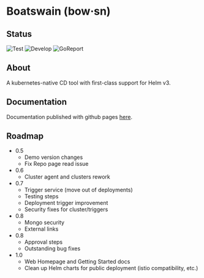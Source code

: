 # Boatswain (bow·sn)

## Status
![Test](https://github.com/RedSailTechnologies/boatswain/workflows/Test/badge.svg?branch=main)
![Develop](https://github.com/RedSailTechnologies/boatswain/workflows/Develop/badge.svg?branch=main)
![GoReport](https://goreportcard.com/badge/github.com/redsailtechnologies/boatswain)

## About
A kubernetes-native CD tool with first-class support for Helm v3.

## Documentation
Documentation published with github pages [here](https://redsailtechnologies.github.io/boatswain/).

## Roadmap
* 0.5
  * Demo version changes
  * Fix Repo page read issue
* 0.6
  * Cluster agent and clusters rework
* 0.7
  * Trigger service (move out of deployments)
  * Testing steps
  * Deployment trigger improvement
  * Security fixes for cluster/triggers
* 0.8
  * Mongo security
  * External links
* 0.8
  * Approval steps
  * Outstanding bug fixes
* 1.0
  * Web Homepage and Getting Started docs
  * Clean up Helm charts for public deployment (istio compatibility, etc.)
